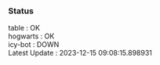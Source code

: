 ### Status


table : OK  
hogwarts : OK  
icy-bot : DOWN  
Latest Update : 2023-12-15 09:08:15.898931
